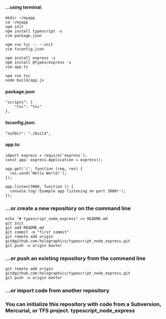 #### ...using terminal:
```
mkdir ~/myapp
cd ~/myapp
npm init
npm install typescript -s
vim package.json

npm run tsc -- --init
vim tsconfig.json

npm install express -s
npm install @types/express -s
vim app.ts

npm run tsc
node build/app.js
```
#### package.json
```
"scripts": {
    "tsc": "tsc"
},
```
#### tsconfig.json:
```
"outDir": "./build",
```
#### app.ts:
```
import express = require('express');
const app: express.Application = express();

app.get('/', function (req, res) {
  res.send('Hello World!');
});

app.listen(3000, function () {
  console.log('Example app listening on port 3000!');
});
```
### …or create a new repository on the command line
```
echo "# typescript_node_express" >> README.md
git init
git add README.md
git commit -m "first commit"
git remote add origin git@github.com:holographics/typescript_node_express.git
git push -u origin master
```
### …or push an existing repository from the command line
```
git remote add origin git@github.com:holographics/typescript_node_express.git
git push -u origin master
```
### …or import code from another repository
### You can initialize this repository with code from a Subversion, Mercurial, or TFS project. typescript_node_express
